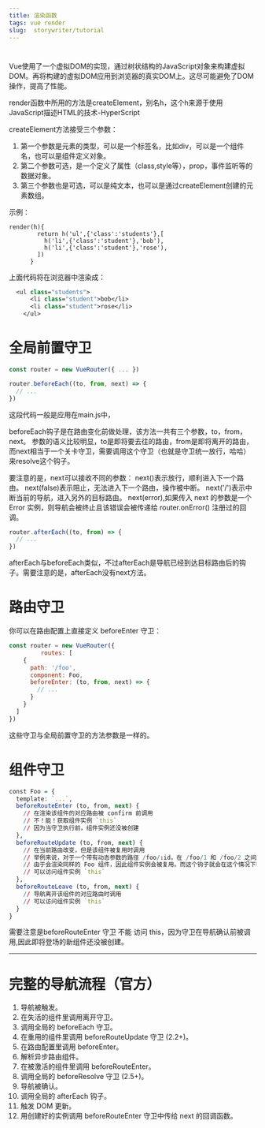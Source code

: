 ```yaml
---
title: 渲染函数
tags: vue render
slug:  storywriter/tutorial
---
```



# 
Vue使用了一个虚拟DOM的实现，通过树状结构的JavaScript对象来构建虚拟DOM。再将构建的虚拟DOM应用到浏览器的真实DOM上。这尽可能避免了DOM操作，提高了性能。

render函数中所用的方法是createElement，别名h，这个h来源于使用JavaScript描述HTML的技术-HyperScript

createElement方法接受三个参数：

 1. 第一个参数是元素的类型，可以是一个标签名，比如div，可以是一个组件名，也可以是组件定义对象。
 2. 第二个参数可选，是一个定义了属性（class,style等），prop，事件监听等的数据对象。
 3. 第三个参数也是可选，可以是纯文本，也可以是通过createElement创建的元素数组。

示例：

``` xquery
render(h){
        return h('ul',{'class':'students'},[
          h('li',{'class':'student'},'bob'),
          h('li',{'class':'student'},'rose'),
        ])
      }
```

上面代码将在浏览器中渲染成：

``` stata
  <ul class="students">
      <li class="student">bob</li>
      <li class="student">rose</li>
    </ul>
```

# 全局前置守卫

``` javascript
const router = new VueRouter({ ... })

router.beforeEach((to, from, next) => {
  // ...
})
```

这段代码一般是应用在main.js中，

beforeEach钩子是在路由变化前做处理，该方法一共有三个参数，to，from，next。
参数的语义比较明显，to是即将要去往的路由，from是即将离开的路由，而next相当于一个关卡守卫，需要调用这个守卫（也就是守卫统一放行，哈哈）来resolve这个钩子。

要注意的是，next可以接收不同的参数：
next()表示放行，顺利进入下一个路由。
next(false)表示阻止，无法进入下一个路由，操作被中断。
next('/')表示中断当前的导航，进入另外的目标路由。
next(error),如果传入 next 的参数是一个 Error 实例，则导航会被终止且该错误会被传递给 router.onError() 注册过的回调。

``` javascript
router.afterEach((to, from) => {
  // ...
})
```

afterEach与beforeEach类似，不过afterEach是导航已经到达目标路由后的钩子。需要注意的是，afterEach没有next方法。
# 路由守卫
你可以在路由配置上直接定义 beforeEnter 守卫：

``` javascript
const router = new VueRouter({
         routes: [
    {
      path: '/foo',
      component: Foo,
      beforeEnter: (to, from, next) => {
        // ...
      }
    }
  ]
})
```

这些守卫与全局前置守卫的方法参数是一样的。

# 组件守卫

``` q
const Foo = {
  template: `...`,
  beforeRouteEnter (to, from, next) {
    // 在渲染该组件的对应路由被 confirm 前调用
    // 不！能！获取组件实例 `this`
    // 因为当守卫执行前，组件实例还没被创建
  },
  beforeRouteUpdate (to, from, next) {
    // 在当前路由改变，但是该组件被复用时调用
    // 举例来说，对于一个带有动态参数的路径 /foo/:id，在 /foo/1 和 /foo/2 之间跳转的时候，
    // 由于会渲染同样的 Foo 组件，因此组件实例会被复用。而这个钩子就会在这个情况下被调用。
    // 可以访问组件实例 `this`
  },
  beforeRouteLeave (to, from, next) {
    // 导航离开该组件的对应路由时调用
    // 可以访问组件实例 `this`
  }
}
```

需要注意是beforeRouteEnter 守卫 不能 访问 this，因为守卫在导航确认前被调用,因此即将登场的新组件还没被创建。

___

# 完整的导航流程（官方）


 1. 导航被触发。
 2. 在失活的组件里调用离开守卫。
 3. 调用全局的 beforeEach 守卫。
 4. 在重用的组件里调用 beforeRouteUpdate 守卫 (2.2+)。
 5. 在路由配置里调用 beforeEnter。
 6. 解析异步路由组件。
 7. 在被激活的组件里调用 beforeRouteEnter。
 8. 调用全局的 beforeResolve 守卫 (2.5+)。
 9. 导航被确认。
 10. 调用全局的 afterEach 钩子。
 11. 触发 DOM 更新。
 12. 用创建好的实例调用 beforeRouteEnter 守卫中传给 next 的回调函数。